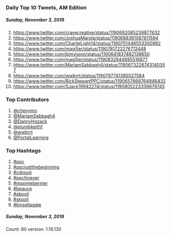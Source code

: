 ### Daily Top 10 Tweets, AM Edition
##### Sunday, November 3, 2019
 1) https://www.twitter.com/cravecreative/status/1190692085239877632
 2) https://www.twitter.com/JoshuaMarola/status/1190688361087811594
 3) https://www.twitter.com/CharlieLight14/status/1190751446553300992
 4) https://www.twitter.com/magi5er/status/1190781722276712448
 5) https://www.twitter.com/bimvision/status/1190641837482139650
 6) https://www.twitter.com/magi5er/status/1190832944895516677
 7) https://www.twitter.com/MariamSabbagh4/status/1190673226743140357
 8) https://www.twitter.com/wwbrrt/status/1190797741385027584
 9) https://www.twitter.com/RickStewartPPC/status/1190657668764946432
10) https://www.twitter.com/SJack19942274/status/1190805223339679745

### Top Contributors
  1) [@chevymo](https://www.twitter.com/chevymo)
  2) [@MariamSabbagh4](https://www.twitter.com/MariamSabbagh4)
  3) [@DannyHozack](https://www.twitter.com/DannyHozack)
  4) [@plumbkeith1](https://www.twitter.com/plumbkeith1)
  5) [@wwbrrt](https://www.twitter.com/wwbrrt)
  6) [@PortalLearning](https://www.twitter.com/PortalLearning)


### Top Hashtags

  1) [#ppc](https://www.twitter.com/hashtag/ppc)
  2) [#ppcjustthebeginning](https://www.twitter.com/hashtag/ppcjustthebeginning)
  3) [#cdnpoli](https://www.twitter.com/hashtag/cdnpoli)
  4) [#ppcforever](https://www.twitter.com/hashtag/ppcforever)
  5) [#maximebernier](https://www.twitter.com/hashtag/maximebernier)
  6) [#beauce](https://www.twitter.com/hashtag/beauce)
  7) [#abpoli](https://www.twitter.com/hashtag/abpoli)
  8) [#skpoli](https://www.twitter.com/hashtag/skpoli)
  9) [#kinsellagate](https://www.twitter.com/hashtag/kinsellagate)

##### Sunday, November 3, 2019
Count: 80	version: 1.19.130

